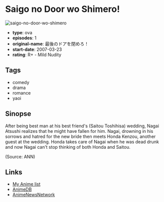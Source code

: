 # Saigo no Door wo Shimero!

![saigo-no-door-wo-shimero](https://cdn.myanimelist.net/images/anime/9/2720.jpg)

-   **type**: ova
-   **episodes**: 1
-   **original-name**: 最後のドアを閉めろ！
-   **start-date**: 2007-03-23
-   **rating**: R+ - Mild Nudity

## Tags

-   comedy
-   drama
-   romance
-   yaoi

## Sinopse

After being best man at his best friend's (Saitou Toshihisa) wedding, Nagai Atsushi realizes that he might have fallen for him. Nagai, drowning in his sorrows and hatred for the new bride then meets Honda Kenzou, another guest at the wedding. Honda takes care of Nagai when he was dead drunk and now Nagai can't stop thinking of both Honda and Saitou.

(Source: ANN)

## Links

-   [My Anime list](https://myanimelist.net/anime/2417/Saigo_no_Door_wo_Shimero)
-   [AnimeDB](http://anidb.info/perl-bin/animedb.pl?show=anime&aid=5135)
-   [AnimeNewsNetwork](http://www.animenewsnetwork.com/encyclopedia/anime.php?id=7842)
